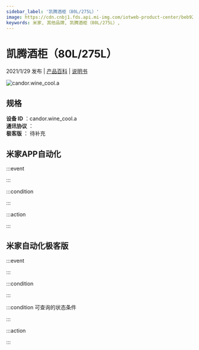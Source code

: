 ```yaml
---
sidebar_label: '凯腾酒柜（80L/275L）'
image: https://cdn.cnbj1.fds.api.mi-img.com/iotweb-product-center/beb92ab2990ffcb53dfb240363ed00fd_168.png?GalaxyAccessKeyId=AKVGLQWBOVIRQ3XLEW&Expires=9223372036854775807&Signature=A+D6f0C3A73V9dv6WDWbQzFcAGE=
keywords: 米家, 其他品牌, 凯腾酒柜（80L/275L）, 
---
```

# 凯腾酒柜（80L/275L）

2021/1/29 发布 | [产品百科](https://home.mi.com/webapp/content/baike/product/index.html?model=candor.wine_cool.a/) | [说明书](https://home.mi.com/views/introduction.html?model=candor.wine_cool.a&region=cn)

![candor.wine_cool.a](https://cdn.cnbj1.fds.api.mi-img.com/iotweb-product-center/beb92ab2990ffcb53dfb240363ed00fd_168.png?GalaxyAccessKeyId=AKVGLQWBOVIRQ3XLEW&Expires=9223372036854775807&Signature=A+D6f0C3A73V9dv6WDWbQzFcAGE=)

## 规格  
> 
**设备 ID** ：candor.wine_cool.a  
**通讯协议** ：  
**极客版**  ： 待补充 


## 米家APP自动化  

:::event  

:::

:::condition  

:::

:::action   

:::

## 米家自动化极客版  

:::event  

:::

:::condition  

:::

:::condition 可查询的状态条件  

:::

:::action  

:::

        
